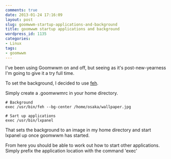 ```yaml
---
comments: true
date: 2013-01-24 17:16:09
layout: post
slug: goomwwm-startup-applications-and-background
title: goomwwm startup applications and background
wordpress_id: 1135
categories:
- Linux
tags:
- goomwwm
---
```


I've been using Goomwwm on and off, but seeing as it's post-new-yearness I'm going to give it a try full time.

To set the background, I decided to use [feh](http://feh.finalrewind.org/).

Simply create a .goomwwmrc in your home directory.


    
    
    # Background
    exec /usr/bin/feh --bg-center /home/osaka/wallpaper.jpg
    
    # Sart up applications
    exec /usr/bin/lxpanel
    



That sets the background to an image in my home directory and start lxpanel up once goomwwm has started.

From here you should be able to work out how to start other applications. Simply prefix the application location with the command 'exec'
